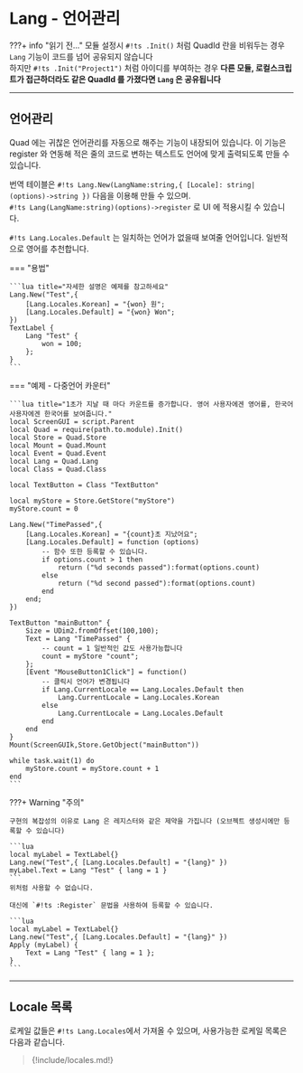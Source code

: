 
# Lang - 언어관리

???+ info "읽기 전..."
    모듈 설정시 `#!ts .Init()` 처럼 QuadId 란을 비워두는 경우 `Lang` 기능이 코드를 넘어 공유되지 않습니다  
    하지만 `#!ts .Init("Project1")` 처럼 아이디를 부여하는 경우 **다른 모듈, 로컬스크립트가 접근하더라도 같은 QuadId 를 가졌다면 `Lang` 은 공유됩니다**  

---

## 언어관리

Quad 에는 귀찮은 언어관리를 자동으로 해주는 기능이 내장되어 있습니다. 이 기능은 register 와 연동해 적은 줄의 코드로 변하는 텍스트도 언어에 맞게 출력되도록 만들 수 있습니다.  

번역 테이블은 `#!ts Lang.New(LangName:string,{ [Locale]: string|(options)->string })` 다음을 이용해 만들 수 있으며.  
`#!ts Lang(LangName:string)(options)->register` 로 UI 에 적용시킬 수 있습니다.  

`#!ts Lang.Locales.Default` 는 일치하는 언어가 없을때 보여줄 언어입니다. 일반적으로 영어를 추천합니다.  

=== "용법"

    ```lua title="자세한 설명은 예제를 참고하세요"
    Lang.New("Test",{
        [Lang.Locales.Korean] = "{won} 원";
        [Lang.Locales.Default] = "{won} Won";
    })
    TextLabel {
        Lang "Test" {
            won = 100;
        };
    }
    ```

=== "예제 - 다중언어 카운터"

    ```lua title="1초가 지날 때 마다 카운트를 증가합니다. 영어 사용자에겐 영어를, 한국어 사용자에겐 한국어를 보여줍니다."
    local ScreenGUI = script.Parent
    local Quad = require(path.to.module).Init()
    local Store = Quad.Store
    local Mount = Quad.Mount
    local Event = Quad.Event
    local Lang = Quad.Lang
    local Class = Quad.Class

    local TextButton = Class "TextButton"

    local myStore = Store.GetStore("myStore")
    myStore.count = 0

    Lang.New("TimePassed",{
        [Lang.Locales.Korean] = "{count}초 지났어요";
        [Lang.Locales.Default] = function (options)
            -- 함수 또한 등록할 수 있습니다.
            if options.count > 1 then
                return ("%d seconds passed"):format(options.count)
            else
                return ("%d second passed"):format(options.count)
            end
        end;
    })

    TextButton "mainButton" {
        Size = UDim2.fromOffset(100,100);
        Text = Lang "TimePassed" {
            -- count = 1 일반적인 값도 사용가능합니다
            count = myStore "count";
        };
        [Event "MouseButton1Click"] = function()
            -- 클릭시 언어가 변경됩니다
            if Lang.CurrentLocale == Lang.Locales.Default then
                Lang.CurrentLocale = Lang.Locales.Korean
            else
                Lang.CurrentLocale = Lang.Locales.Default
            end
        end
    }
    Mount(ScreenGUIk,Store.GetObject("mainButton"))

    while task.wait(1) do
        myStore.count = myStore.count + 1
    end
    ```

???+ Warning "주의"

    구현의 복잡성의 이유로 Lang 은 레지스터와 같은 제약을 가집니다 (오브젝트 생성시에만 등록할 수 있습니다)

    ```lua
    local myLabel = TextLabel{}
    Lang.new("Test",{ [Lang.Locales.Default] = "{lang}" })
    myLabel.Text = Lang "Test" { lang = 1 }
    ```
    위처럼 사용할 수 없습니다.

    대신에 `#!ts :Register` 문법을 사용하여 등록할 수 있습니다.

    ```lua
    local myLabel = TextLabel{}
    Lang.new("Test",{ [Lang.Locales.Default] = "{lang}" })
    Apply (myLabel) {
        Text = Lang "Test" { lang = 1 };
    }
    ```

---

## Locale 목록

로케일 값들은 `#!ts Lang.Locales`에서 가져올 수 있으며, 사용가능한 로케일 목록은 다음과 같습니다.  

> {!include/locales.md!}
